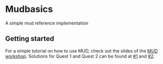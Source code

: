 # Mudbasics

A simple mud reference implementation

## Getting started

For a simple tutorial on how to use MUD, check out the slides of the [MUD workshop](https://www.figma.com/file/n4Ld4tpaiymotp9mRH5Te9/Mud-Workshop?node-id=0%3A1). Solutions for Quest 1 and Quest 2 can be found at [#1](https://github.com/latticexyz/mudbasics/pull/1) and [#2](https://github.com/latticexyz/mudbasics/pull/2).
